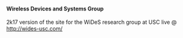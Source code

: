 #### Wireless Devices and Systems Group

2k17 version of the site for the WiDeS research group at USC live @ http://wides-usc.com/
